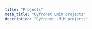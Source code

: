 ```yaml
---
title: "Projects"
meta_title: "Cyfronet LMiM projects"
description: "Cyfronet LMiM projects"
---
```

